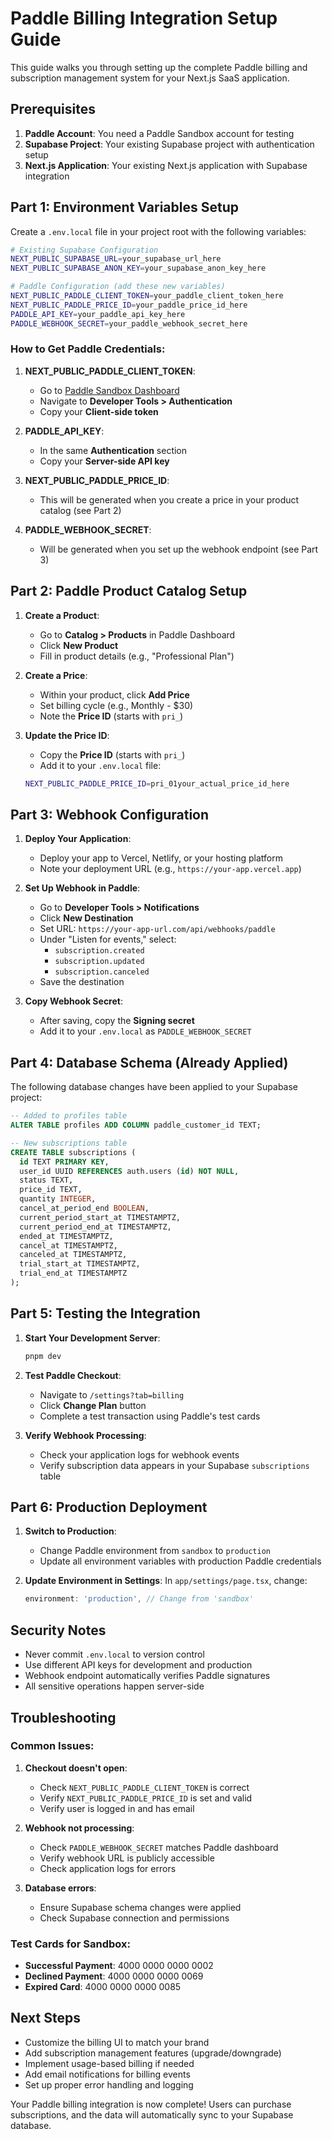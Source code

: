 # Paddle Billing Integration Setup Guide

This guide walks you through setting up the complete Paddle billing and subscription management system for your Next.js SaaS application.

## Prerequisites

1. **Paddle Account**: You need a Paddle Sandbox account for testing
2. **Supabase Project**: Your existing Supabase project with authentication setup
3. **Next.js Application**: Your existing Next.js application with Supabase integration

## Part 1: Environment Variables Setup

Create a `.env.local` file in your project root with the following variables:

```bash
# Existing Supabase Configuration
NEXT_PUBLIC_SUPABASE_URL=your_supabase_url_here
NEXT_PUBLIC_SUPABASE_ANON_KEY=your_supabase_anon_key_here

# Paddle Configuration (add these new variables)
NEXT_PUBLIC_PADDLE_CLIENT_TOKEN=your_paddle_client_token_here
NEXT_PUBLIC_PADDLE_PRICE_ID=your_paddle_price_id_here
PADDLE_API_KEY=your_paddle_api_key_here
PADDLE_WEBHOOK_SECRET=your_paddle_webhook_secret_here
```

### How to Get Paddle Credentials:

1. **NEXT_PUBLIC_PADDLE_CLIENT_TOKEN**:
   - Go to [Paddle Sandbox Dashboard](https://sandbox-vendors.paddle.com/)
   - Navigate to **Developer Tools > Authentication**
   - Copy your **Client-side token**

2. **PADDLE_API_KEY**:
   - In the same **Authentication** section
   - Copy your **Server-side API key**

3. **NEXT_PUBLIC_PADDLE_PRICE_ID**:
   - This will be generated when you create a price in your product catalog (see Part 2)

4. **PADDLE_WEBHOOK_SECRET**:
   - Will be generated when you set up the webhook endpoint (see Part 3)

## Part 2: Paddle Product Catalog Setup

1. **Create a Product**:
   - Go to **Catalog > Products** in Paddle Dashboard
   - Click **New Product**
   - Fill in product details (e.g., "Professional Plan")

2. **Create a Price**:
   - Within your product, click **Add Price**
   - Set billing cycle (e.g., Monthly - $30)
   - Note the **Price ID** (starts with `pri_`)

3. **Update the Price ID**:
   - Copy the **Price ID** (starts with `pri_`)
   - Add it to your `.env.local` file:
   ```bash
   NEXT_PUBLIC_PADDLE_PRICE_ID=pri_01your_actual_price_id_here
   ```

## Part 3: Webhook Configuration

1. **Deploy Your Application**:
   - Deploy your app to Vercel, Netlify, or your hosting platform
   - Note your deployment URL (e.g., `https://your-app.vercel.app`)

2. **Set Up Webhook in Paddle**:
   - Go to **Developer Tools > Notifications**
   - Click **New Destination**
   - Set URL: `https://your-app-url.com/api/webhooks/paddle`
   - Under "Listen for events," select:
     - `subscription.created`
     - `subscription.updated`  
     - `subscription.canceled`
   - Save the destination

3. **Copy Webhook Secret**:
   - After saving, copy the **Signing secret**
   - Add it to your `.env.local` as `PADDLE_WEBHOOK_SECRET`

## Part 4: Database Schema (Already Applied)

The following database changes have been applied to your Supabase project:

```sql
-- Added to profiles table
ALTER TABLE profiles ADD COLUMN paddle_customer_id TEXT;

-- New subscriptions table
CREATE TABLE subscriptions (
  id TEXT PRIMARY KEY,
  user_id UUID REFERENCES auth.users (id) NOT NULL,
  status TEXT,
  price_id TEXT,
  quantity INTEGER,
  cancel_at_period_end BOOLEAN,
  current_period_start_at TIMESTAMPTZ,
  current_period_end_at TIMESTAMPTZ,
  ended_at TIMESTAMPTZ,
  cancel_at TIMESTAMPTZ,
  canceled_at TIMESTAMPTZ,
  trial_start_at TIMESTAMPTZ,
  trial_end_at TIMESTAMPTZ
);
```

## Part 5: Testing the Integration

1. **Start Your Development Server**:
   ```bash
   pnpm dev
   ```

2. **Test Paddle Checkout**:
   - Navigate to `/settings?tab=billing`
   - Click **Change Plan** button
   - Complete a test transaction using Paddle's test cards

3. **Verify Webhook Processing**:
   - Check your application logs for webhook events
   - Verify subscription data appears in your Supabase `subscriptions` table

## Part 6: Production Deployment

1. **Switch to Production**:
   - Change Paddle environment from `sandbox` to `production`
   - Update all environment variables with production Paddle credentials

2. **Update Environment in Settings**:
   In `app/settings/page.tsx`, change:
   ```typescript
   environment: 'production', // Change from 'sandbox'
   ```

## Security Notes

- Never commit `.env.local` to version control
- Use different API keys for development and production
- Webhook endpoint automatically verifies Paddle signatures
- All sensitive operations happen server-side

## Troubleshooting

### Common Issues:

1. **Checkout doesn't open**:
   - Check `NEXT_PUBLIC_PADDLE_CLIENT_TOKEN` is correct
   - Verify `NEXT_PUBLIC_PADDLE_PRICE_ID` is set and valid
   - Verify user is logged in and has email

2. **Webhook not processing**:
   - Check `PADDLE_WEBHOOK_SECRET` matches Paddle dashboard
   - Verify webhook URL is publicly accessible
   - Check application logs for errors

3. **Database errors**:
   - Ensure Supabase schema changes were applied
   - Check Supabase connection and permissions

### Test Cards for Sandbox:

- **Successful Payment**: 4000 0000 0000 0002
- **Declined Payment**: 4000 0000 0000 0069
- **Expired Card**: 4000 0000 0000 0085

## Next Steps

- Customize the billing UI to match your brand
- Add subscription management features (upgrade/downgrade)
- Implement usage-based billing if needed
- Add email notifications for billing events
- Set up proper error handling and logging

Your Paddle billing integration is now complete! Users can purchase subscriptions, and the data will automatically sync to your Supabase database. 